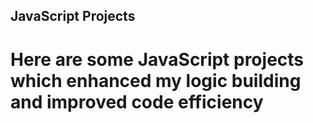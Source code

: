 ## JavaScript Projects 

# Here are some JavaScript projects which enhanced my logic building and improved code efficiency
